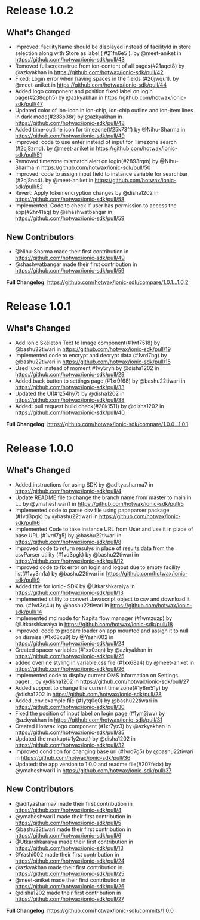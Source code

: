 # Release 1.0.2

## What's Changed
* Improved: facilityName should be displayed instead of facilityId in store selection along with Store as label ( #21fn6e5 ). by @meet-aniket in https://github.com/hotwax/ionic-sdk/pull/43
* Removed fullscreen=true from ion-content of all pages(#21aqct8) by @azkyakhan in https://github.com/hotwax/ionic-sdk/pull/42
* Fixed: Login error when having spaces in the fields (#20jwqu1). by @meet-aniket in https://github.com/hotwax/ionic-sdk/pull/44
* Added logo component and position fixed label on login page(#238qph5) by @azkyakhan in https://github.com/hotwax/ionic-sdk/pull/47
* Updated color of ion-icon in ion-chip, ion-chip outline and ion-item lines in dark mode(#238p38r) by @azkyakhan in https://github.com/hotwax/ionic-sdk/pull/48
* Added time-outline icon for timezone(#25k73ff) by @Nihu-Sharma in https://github.com/hotwax/ionic-sdk/pull/49
* Improved: code to use enter instead of input for Timezone search (#2cj8zmd). by @meet-aniket in https://github.com/hotwax/ionic-sdk/pull/51
* Removed timezone mismatch alert on login(#2893rqm) by @Nihu-Sharma in https://github.com/hotwax/ionic-sdk/pull/50
* Improved: code to assign input field to instance variable for searchbar (#2cj8nc4). by @meet-aniket in https://github.com/hotwax/ionic-sdk/pull/52
* Revert: Apply token encryption changes by @disha1202 in https://github.com/hotwax/ionic-sdk/pull/58
* Implemented: Code to check if user has permission to access the app(#2hr41aq) by @shashwatbangar in https://github.com/hotwax/ionic-sdk/pull/59

## New Contributors
* @Nihu-Sharma made their first contribution in https://github.com/hotwax/ionic-sdk/pull/49
* @shashwatbangar made their first contribution in https://github.com/hotwax/ionic-sdk/pull/59

**Full Changelog**: https://github.com/hotwax/ionic-sdk/compare/1.0.1...1.0.2

# Release 1.0.1

## What's Changed
* Add Ionic Skeleton Text to Image component(#1wf7518)  by @bashu22tiwari in https://github.com/hotwax/ionic-sdk/pull/19
* Implemented code to encrypt and decrypt data (#1vrd7hg) by @bashu22tiwari in https://github.com/hotwax/ionic-sdk/pull/15
* Used luxon instead of moment #1vy5ryh by @disha1202 in https://github.com/hotwax/ionic-sdk/pull/29
* Added back button to settings page (#1xr9f68) by @bashu22tiwari in https://github.com/hotwax/ionic-sdk/pull/33
* Updated the UI(#1z54hy7) by @disha1202 in https://github.com/hotwax/ionic-sdk/pull/38
* Added: pull request build check(#20k1511) by @disha1202 in https://github.com/hotwax/ionic-sdk/pull/40

**Full Changelog**: https://github.com/hotwax/ionic-sdk/compare/1.0.0...1.0.1

# Release 1.0.0

## What's Changed
* Added instructions for using SDK by @adityasharma7 in https://github.com/hotwax/ionic-sdk/pull/4
* Update README file to change the branch name from master to main in t… by @ymaheshwari1 in https://github.com/hotwax/ionic-sdk/pull/5
* Implemented code to parse csv file using papaparser package (#1vd3pgk) by @bashu22tiwari in https://github.com/hotwax/ionic-sdk/pull/6
* Implemented Code to take Instance URL from User and use it in place of base URL (#1vrd7g5) by @bashu22tiwari in https://github.com/hotwax/ionic-sdk/pull/8
* Improved code to return resulys in place of results.data from the csvParser utility (#1vd3pgk) by @bashu22tiwari in https://github.com/hotwax/ionic-sdk/pull/12
* Improved code to fix error on login and logout due to empty facility list(#1vy3m1a) by @bashu22tiwari in https://github.com/hotwax/ionic-sdk/pull/9
* Added title for ionic- SDK by @Utkarshkaraiya in https://github.com/hotwax/ionic-sdk/pull/13
* Implemented utility to convert Javascript object to csv and download it too. (#1vd3q4u) by @bashu22tiwari in https://github.com/hotwax/ionic-sdk/pull/14
* Implemented md mode for Napita flow manager (#1wmzuzp) by @Utkarshkaraiya in https://github.com/hotwax/ionic-sdk/pull/18
* Improved: code to prepare loader on app mounted and assign it to null on dismiss (#1x68xu9) by @Yashi002 in https://github.com/hotwax/ionic-sdk/pull/24
* Created spacer variables (#1xx0zqn) by @azkyakhan in https://github.com/hotwax/ionic-sdk/pull/25
* added overline styling in variable.css file (#1xx68a4) by @meet-aniket in https://github.com/hotwax/ionic-sdk/pull/26
* Implemented code to display current OMS information on Settings page(… by @disha1202 in https://github.com/hotwax/ionic-sdk/pull/27
* Added support to change the current time zone(#1y8m51y) by @disha1202 in https://github.com/hotwax/ionic-sdk/pull/28
* Added .env.example file (#1ytq0q0) by @bashu22tiwari in https://github.com/hotwax/ionic-sdk/pull/30
* Fixed the position of input label on login page (#1ym3jwv) by @azkyakhan in https://github.com/hotwax/ionic-sdk/pull/31
* Created Hotwax logo component (#1xr7yz3) by @azkyakhan in https://github.com/hotwax/ionic-sdk/pull/35
* Updated the markup(#1y2ract) by @disha1202 in https://github.com/hotwax/ionic-sdk/pull/32
* Improved condition for changing base url (#1vrd7g5) by @bashu22tiwari in https://github.com/hotwax/ionic-sdk/pull/36
* Updated: the app version to 1.0.0 and readme file(#207fedx) by @ymaheshwari1 in https://github.com/hotwax/ionic-sdk/pull/37

## New Contributors
* @adityasharma7 made their first contribution in https://github.com/hotwax/ionic-sdk/pull/4
* @ymaheshwari1 made their first contribution in https://github.com/hotwax/ionic-sdk/pull/5
* @bashu22tiwari made their first contribution in https://github.com/hotwax/ionic-sdk/pull/6
* @Utkarshkaraiya made their first contribution in https://github.com/hotwax/ionic-sdk/pull/13
* @Yashi002 made their first contribution in https://github.com/hotwax/ionic-sdk/pull/24
* @azkyakhan made their first contribution in https://github.com/hotwax/ionic-sdk/pull/25
* @meet-aniket made their first contribution in https://github.com/hotwax/ionic-sdk/pull/26
* @disha1202 made their first contribution in https://github.com/hotwax/ionic-sdk/pull/27

**Full Changelog**: https://github.com/hotwax/ionic-sdk/commits/1.0.0
